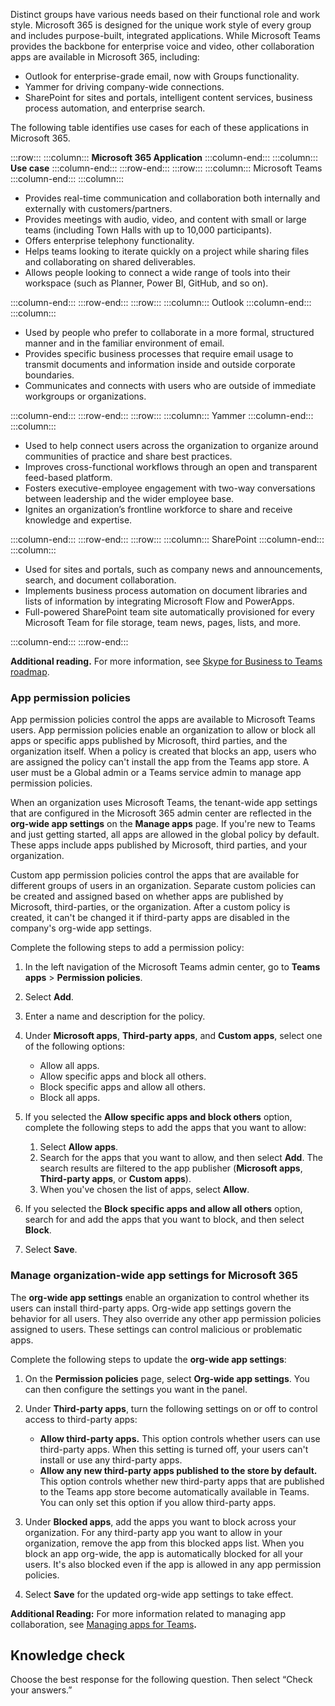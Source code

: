 Distinct groups have various needs based on their functional role and work style. Microsoft 365 is designed for the unique work style of every group and includes purpose-built, integrated applications. While Microsoft Teams provides the backbone for enterprise voice and video, other collaboration apps are available in Microsoft 365, including:

 -  Outlook for enterprise-grade email, now with Groups functionality.
 -  Yammer for driving company-wide connections.
 -  SharePoint for sites and portals, intelligent content services, business process automation, and enterprise search.

The following table identifies use cases for each of these applications in Microsoft 365.

:::row:::
  :::column:::
    **Microsoft 365 Application**
  :::column-end:::
  :::column:::
    **Use case**
  :::column-end:::
:::row-end:::
:::row:::
  :::column:::
    Microsoft Teams
  :::column-end:::
  :::column:::
    

 -  Provides real-time communication and collaboration both internally and externally with customers/partners.
 -  Provides meetings with audio, video, and content with small or large teams (including Town Halls with up to 10,000 participants).
 -  Offers enterprise telephony functionality.
 -  Helps teams looking to iterate quickly on a project while sharing files and collaborating on shared deliverables.
 -  Allows people looking to connect a wide range of tools into their workspace (such as Planner, Power BI, GitHub, and so on).


  :::column-end:::
:::row-end:::
:::row:::
  :::column:::
    Outlook
  :::column-end:::
  :::column:::
    

 -  Used by people who prefer to collaborate in a more formal, structured manner and in the familiar environment of email.
 -  Provides specific business processes that require email usage to transmit documents and information inside and outside corporate boundaries.
 -  Communicates and connects with users who are outside of immediate workgroups or organizations.


  :::column-end:::
:::row-end:::
:::row:::
  :::column:::
    Yammer
  :::column-end:::
  :::column:::
    

 -  Used to help connect users across the organization to organize around communities of practice and share best practices.
 -  Improves cross-functional workflows through an open and transparent feed-based platform.
 -  Fosters executive-employee engagement with two-way conversations between leadership and the wider employee base.
 -  Ignites an organization’s frontline workforce to share and receive knowledge and expertise.


  :::column-end:::
:::row-end:::
:::row:::
  :::column:::
    SharePoint
  :::column-end:::
  :::column:::
    

 -  Used for sites and portals, such as company news and announcements, search, and document collaboration.
 -  Implements business process automation on document libraries and lists of information by integrating Microsoft Flow and PowerApps.
 -  Full-powered SharePoint team site automatically provisioned for every Microsoft Team for file storage, team news, pages, lists, and more.


  :::column-end:::
:::row-end:::


**Additional reading.** For more information, see [Skype for Business to Teams roadmap](https://aka.ms/skype2teamsroadmap?azure-portal=true).

### App permission policies

‎App permission policies control the apps are available to Microsoft Teams users. App permission policies enable an organization to allow or block all apps or specific apps published by Microsoft, third parties, and the organization itself. When a policy is created that blocks an app, users who are assigned the policy can't install the app from the Teams app store. A user must be a Global admin or a Teams service admin to manage app permission policies.

When an organization uses Microsoft Teams, the tenant-wide app settings that are configured in the Microsoft 365 admin center are reflected in the **org-wide app settings** on the **Manage apps** page. If you're new to Teams and just getting started, all apps are allowed in the global policy by default. These apps include apps published by Microsoft, third parties, and your organization.

Custom app permission policies control the apps that are available for different groups of users in an organization. Separate custom policies can be created and assigned based on whether apps are published by Microsoft, third-parties, or the organization. After a custom policy is created, it can't be changed it if third-party apps are disabled in the company's org-wide app settings.

Complete the following steps to add a permission policy:

1.  In the left navigation of the Microsoft Teams admin center, go to **Teams apps** &gt; **Permission policies**.
2.  Select **Add**.<br>
3.  Enter a name and description for the policy.
4.  Under **Microsoft apps**, **Third-party apps**, and **Custom apps**, select one of the following options:
    
     -  Allow all apps.
     -  Allow specific apps and block all others.
     -  Block specific apps and allow all others.
     -  Block all apps.
5.  If you selected the **Allow specific apps and block others** option, complete the following steps to add the apps that you want to allow:
    
    1.  Select **Allow apps**.
    2.  Search for the apps that you want to allow, and then select **Add**. The search results are filtered to the app publisher (**Microsoft apps**, **Third-party apps**, or **Custom apps**).
    3.  When you've chosen the list of apps, select **Allow**.
6.  If you selected the **Block specific apps and allow all others** option, search for and add the apps that you want to block, and then select **Block**.
7.  Select **Save**.

### Manage organization-wide app settings for Microsoft 365<br>

The **org-wide app settings** enable an organization to control whether its users can install third-party apps. Org-wide app settings govern the behavior for all users. They also override any other app permission policies assigned to users. These settings can control malicious or problematic apps.

Complete the following steps to update the **org-wide app settings**:

1.  On the **Permission policies** page, select **Org-wide app settings**. You can then configure the settings you want in the panel.
2.  Under **Third-party apps**, turn the following settings on or off to control access to third-party apps:
    
     -  **Allow third-party apps.** This option controls whether users can use third-party apps. When this setting is turned off, your users can't install or use any third-party apps.
     -  **Allow any new third-party apps published to the store by default.** This option controls whether new third-party apps that are published to the Teams app store become automatically available in Teams. You can only set this option if you allow third-party apps.
3.  Under **Blocked apps**, add the apps you want to block across your organization. For any third-party app you want to allow in your organization, remove the app from this blocked apps list. When you block an app org-wide, the app is automatically blocked for all your users. It's also blocked even if the app is allowed in any app permission policies.
4.  Select **Save** for the updated org-wide app settings to take effect.

**Additional Reading:** For more information related to managing app collaboration, see [Managing apps for Teams](/microsoftteams/manage-apps?azure-portal=true)**.**

## Knowledge check

Choose the best response for the following question. Then select “Check your answers.”